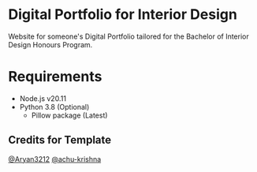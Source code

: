 
# Digital Portfolio for Interior Design

Website for someone's Digital Portfolio tailored for the Bachelor of Interior Design Honours Program. 

# Requirements
- Node.js v20.11
- Python 3.8 (Optional)
    - Pillow package (Latest)

## Credits for Template
[@Aryan3212](https://github.com/Aryan3212) [@achu-krishna](https://github.com/achu-krishna)






